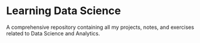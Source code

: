 # Learning Data Science
 A comprehensive repository containing all my projects, notes, and exercises related to Data Science and Analytics.
